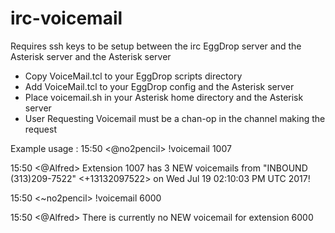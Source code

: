 # irc-voicemail

Requires ssh keys to be setup between the irc EggDrop server and the Asterisk server and the Asterisk server

* Copy VoiceMail.tcl to your EggDrop scripts directory
* Add VoiceMail.tcl to your EggDrop config and the Asterisk server
* Place voicemail.sh in your Asterisk home directory and the Asterisk server
* User Requesting Voicemail must be a chan-op in the channel making the request 

Example usage :
15:50 <@no2pencil> !voicemail 1007

15:50 <@Alfred> Extension 1007 has 3 NEW voicemails from "INBOUND (313)209-7522" <+13132097522> on Wed Jul 19 02:10:03 PM UTC 2017!

15:50 <~no2pencil> !voicemail 6000

15:50 <@Alfred> There is currently no NEW voicemail for extension 6000

